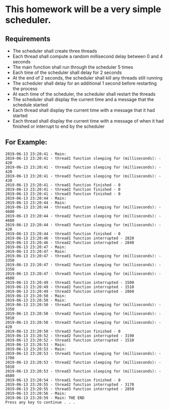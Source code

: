 # This homework will be a very simple scheduler.

## Requirements
- The scheduler shall create three threads
- Each thread shall compute a random millisecond delay between 0 and 4 seconds
- The main function shall run through the scheduler 5 times
- Each time of the scheduler shall delay for 2 seconds
- At the end of 2 seconds, the scheduler shall kill any threads still running
- The scheduler shall delay for an additional 1 second before restarting the process
- At each time of the scheduler, the scheduler shall restart the threads
- The scheduler shall display the current time and a message that the schedule started
- Each thread shall display the current time with a message that it had started
- Each thread shall display the current time with a message of when it had finished or interrupt to end by the scheduler
 

## For Example:

```
2019-06-13 23:20:41 - Main:
2019-06-13 23:20:41 - thread1 function sleeping for (milliseconds): - 420
2019-06-13 23:20:41 - thread2 function sleeping for (milliseconds): - 420
2019-06-13 23:20:41 - thread3 function sleeping for (milliseconds): - 420
2019-06-13 23:20:41 - thread1 function finished - 0
2019-06-13 23:20:41 - thread2 function finished - 0
2019-06-13 23:20:41 - thread3 function finished - 0
2019-06-13 23:20:44 - Main:
2019-06-13 23:20:44 - Main:
2019-06-13 23:20:44 - thread1 function sleeping for (milliseconds): - 4680
2019-06-13 23:20:44 - thread2 function sleeping for (milliseconds): - 4680
2019-06-13 23:20:44 - thread3 function sleeping for (milliseconds): - 420
2019-06-13 23:20:44 - thread3 function finished - 0
2019-06-13 23:20:46 - thread1 function interrupted - 2820
2019-06-13 23:20:46 - thread2 function interrupted - 2840
2019-06-13 23:20:47 - Main:
2019-06-13 23:20:47 - Main:
2019-06-13 23:20:47 - thread1 function sleeping for (milliseconds): - 3350
2019-06-13 23:20:47 - thread2 function sleeping for (milliseconds): - 3350
2019-06-13 23:20:47 - thread3 function sleeping for (milliseconds): - 4680
2019-06-13 23:20:49 - thread1 function interrupted - 1500
2019-06-13 23:20:49 - thread2 function interrupted - 1510
2019-06-13 23:20:49 - thread3 function interrupted - 2860
2019-06-13 23:20:50 - Main:
2019-06-13 23:20:50 - Main:
2019-06-13 23:20:50 - thread1 function sleeping for (milliseconds): - 3350
2019-06-13 23:20:50 - thread2 function sleeping for (milliseconds): - 5010
2019-06-13 23:20:50 - thread3 function sleeping for (milliseconds): - 420
2019-06-13 23:20:50 - thread3 function finished - 0
2019-06-13 23:20:52 - thread2 function interrupted - 3190
2019-06-13 23:20:52 - thread1 function interrupted - 1510
2019-06-13 23:20:53 - Main:
2019-06-13 23:20:53 - Main:
2019-06-13 23:20:53 - thread1 function sleeping for (milliseconds): - 1700
2019-06-13 23:20:53 - thread2 function sleeping for (milliseconds): - 5010
2019-06-13 23:20:53 - thread3 function sleeping for (milliseconds): - 4680
2019-06-13 23:20:54 - thread1 function finished - 0
2019-06-13 23:20:55 - thread2 function interrupted - 3170
2019-06-13 23:20:55 - thread3 function interrupted - 2850
2019-06-13 23:20:56 - Main:
2019-06-13 23:20:59 - Main: THE END
Press any key to continue . . .
```
